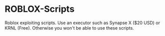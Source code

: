 # ROBLOX-Scripts
Roblox exploiting scripts. 
Use an executor such as Synapse X ($20 USD) or KRNL (Free). 
Otherwise you won't be able to use these scripts. 
